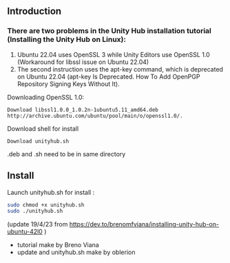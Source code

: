 ## Introduction

### There are two problems in the Unity Hub installation tutorial (Installing the Unity Hub on Linux):
1. Ubuntu 22.04 uses OpenSSL 3 while Unity Editors use OpenSSL 1.0 (Workaround for libssl issue on Ubuntu 22.04)
2. The second instruction uses the apt-key command, which is deprecated on Ubuntu 22.04 (apt-key Is Deprecated. How To Add OpenPGP Repository Signing Keys Without It). 

Downloading OpenSSL 1.0:

    Download libssl1.0.0_1.0.2n-1ubuntu5.11_amd64.deb
    http://archive.ubuntu.com/ubuntu/pool/main/o/openssl1.0/. 

Download shell for install

    Download unityhub.sh

.deb and .sh need to be in same directory
## Install
Launch unityhub.sh for install :

```sh
sudo chmod +x unityhub.sh
sudo ./unityhub.sh
```

(update 19/4/23 from https://dev.to/brenomfviana/installing-unity-hub-on-ubuntu-42l0 )

- tutorial make by Breno Viana
- update and unityhub.sh make by oblerion
